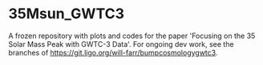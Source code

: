 # 35Msun_GWTC3
A frozen repository with plots and codes for the paper 'Focusing on the 35 Solar Mass Peak with GWTC-3 Data'. For ongoing dev work, see the branches of https://git.ligo.org/will-farr/bumpcosmologygwtc3.
